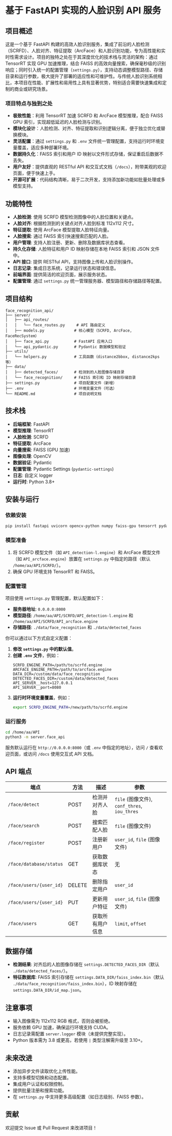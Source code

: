 # 基于 FastAPI 实现的人脸识别 API 服务

## 项目概述

这是一个基于 FastAPI 构建的高效人脸识别服务，集成了前沿的人脸检测（SCRFD）、人脸对齐、特征提取（ArcFace）和人脸识别功能，专为高性能和实时性需求设计。项目的独特之处在于其深度优化的技术栈与灵活的架构：通过 TensorRT 实现 GPU 加速推理，结合 FAISS 的高效向量搜索，确保毫秒级的识别响应；同时引入统一的配置管理（`settings.py`），支持动态调整模型路径、存储目录和运行参数，极大提升了部署的适应性和可维护性。与传统人脸识别系统相比，本项目在性能、扩展性和易用性上具有显著优势，特别适合需要快速集成和定制的商业或研究场景。

### 项目特点与独到之处
- **极致性能**：利用 TensorRT 加速 SCRFD 和 ArcFace 模型推理，配合 FAISS GPU 索引，实现超低延迟的人脸检测与识别。
- **模块化设计**：人脸检测、对齐、特征提取和识别逻辑分离，便于独立优化或替换模块。
- **灵活配置**：通过 `settings.py` 和 `.env` 文件统一管理配置，支持运行时环境变量覆盖，适应多种部署环境。
- **数据持久化**：FAISS 索引和用户 ID 映射以文件形式存储，保证重启后数据不丢失。
- **用户友好**：提供直观的 RESTful API 和交互式文档（`/docs`），附带美观的欢迎页面，便于快速上手。
- **开源可扩展**：代码结构清晰，易于二次开发，支持添加新功能如批量处理或多模型支持。

## 功能特性

- **人脸检测**: 使用 SCRFD 模型检测图像中的人脸位置和关键点。
- **人脸对齐**: 根据检测到的关键点对齐人脸到标准 112x112 尺寸。
- **特征提取**: 使用 ArcFace 模型提取人脸特征向量。
- **人脸搜索**: 通过 FAISS 索引快速搜索匹配的人脸。
- **用户管理**: 支持人脸注册、更新、删除及数据库状态查看。
- **持久化存储**: 人脸特征和用户 ID 映射存储在本地 FAISS 索引和 JSON 文件中。
- **API 接口**: 提供 RESTful API，支持图像上传和人脸识别操作。
- **日志记录**: 集成日志系统，记录运行状态和错误信息。
- **前端界面**: 提供简洁的欢迎页面，展示服务状态。
- **配置管理**: 通过 `settings.py` 统一管理服务器、模型路径和存储路径等配置。

## 项目结构

```
face_recognition_api/
├── server/
│   ├── api_routes/
│   │   └── face_routes.py     # API 路由定义
│   ├── models.py             # 核心模型（SCRFD, ArcFace, FaceRecSystem）
│   ├── face_api.py           # FastAPI 应用入口
│   └── api_pydantic.py       # Pydantic 数据模型和验证
├── utils/
│   └── helpers.py            # 工具函数（distance2bbox, distance2kps 等）
├── data/
│   ├── detected_faces/       # 检测到的人脸图像存储目录
│   └── face_recognition/     # FAISS 索引和 ID 映射存储目录
├── settings.py               # 项目配置文件（新增）
├── .env                      # 环境变量文件（可选）
└── README.md                 # 项目说明文档
```

## 技术栈

- **后端框架**: FastAPI
- **模型推理**: TensorRT
- **人脸检测**: SCRFD
- **特征提取**: ArcFace
- **向量搜索**: FAISS (GPU 加速)
- **图像处理**: OpenCV
- **数据验证**: Pydantic
- **配置管理**: Pydantic Settings (`pydantic-settings`)
- **日志**: 自定义 logger
- **运行时**: Python 3.8+

## 安装与运行

### 依赖安装
```bash
pip install fastapi uvicorn opencv-python numpy faiss-gpu tensorrt pydantic-settings
```

### 模型准备
1. 将 SCRFD 模型文件（如 `API_detection-l.engine`）和 ArcFace 模型文件（如 `API_arcface.engine`）放置在 `settings.py` 中指定的路径（默认 `/home/aa/API/SCRFD/`）。
2. 确保 GPU 环境支持 TensorRT 和 FAISS。

### 配置管理
项目使用 `settings.py` 管理配置，默认配置如下：
- **服务器地址**: `0.0.0.0:8000`
- **模型路径**: `/home/aa/API/SCRFD/API_detection-l.engine` 和 `/home/aa/API/SCRFD/API_arcface.engine`
- **存储路径**: `./data/face_recognition` 和 `./data/detected_faces`

你可以通过以下方式自定义配置：
1. **修改 `settings.py` 中的默认值**。
2. **创建 `.env` 文件**，例如：
   ```
   SCRFD_ENGINE_PATH=/path/to/scrfd.engine
   ARCFACE_ENGINE_PATH=/path/to/arcface.engine
   DATA_DIR=/custom/data/face_recognition
   DETECTED_FACES_DIR=/custom/data/detected_faces
   API_SERVER__host=127.0.0.1
   API_SERVER__port=8080
   ```
3. **运行时环境变量覆盖**，例如：
   ```bash
   export SCRFD_ENGINE_PATH=/new/path/to/scrfd.engine
   ```

### 运行服务
```bash
cd /home/aa/API
python3 -m server.face_api
```

服务默认运行在 `http://0.0.0.0:8000`（或 `.env` 中指定的地址），访问 `/` 查看欢迎页面，或访问 `/docs` 使用交互式 API 文档。

## API 端点

| 端点                   | 方法   | 描述                | 参数                              |
|------------------------|--------|---------------------|-----------------------------------|
| `/face/detect`         | POST   | 检测并对齐人脸      | `file` (图像文件), `conf_thres`, `iou_thres` |
| `/face/search`         | POST   | 搜索匹配人脸        | `file` (图像文件)                |
| `/face/register`       | POST   | 注册新用户          | `user_id`, `file` (图像文件)     |
| `/face/database/status`| GET    | 获取数据库状态      | 无                               |
| `/face/users/{user_id}`| DELETE | 删除指定用户        | `user_id`                        |
| `/face/users/{user_id}`| PUT    | 更新用户特征        | `user_id`, `file` (图像文件)     |
| `/face/users`          | GET    | 获取所有用户信息    | `limit`, `offset`                |

## 数据存储

- **检测结果**: 对齐后的人脸图像存储在 `settings.DETECTED_FACES_DIR`（默认 `./data/detected_faces/`）。
- **特征数据库**: FAISS 索引存储在 `settings.DATA_DIR/faiss_index.bin`（默认 `./data/face_recognition/faiss_index.bin`），ID 映射存储在 `settings.DATA_DIR/id_map.json`。

## 注意事项

- 输入图像需为 112x112 RGB 格式，否则会被拒绝。
- 服务依赖 GPU 加速，确保运行环境支持 CUDA。
- 日志记录需配置 `server.logger` 模块（未提供完整实现）。
- Python 版本需为 3.8 或更高，若使用 `|` 类型注解需升级至 3.10+。

## 未来改进

- 添加异步文件读取优化上传性能。
- 支持多模型切换和动态配置。
- 集成用户认证和权限控制。
- 提供批量注册和搜索功能。
- 在 `settings.py` 中支持更多高级配置（如日志级别、FAISS 参数）。

## 贡献

欢迎提交 Issue 或 Pull Request 来改进项目！

